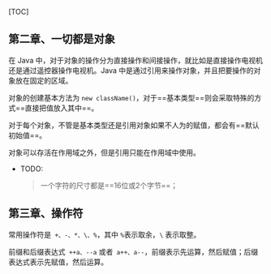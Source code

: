 [TOC]

## 第二章、一切都是对象

在 Java 中，对于对象的操作分为直接操作和间接操作，就比如是直接操作电视机还是通过遥控器操作电视机。Java 中是通过引用来操作对象，并且把要操作的对象放在固定的区域。

对象的创建基本方法为 `new className()`，对于==基本类型==则会采取特殊的方式==直接把值放入其中==。

对于每个对象，不管是基本类型还是引用对象如果不人为的赋值，都会有==默认初始值==。

对象可以存活在作用域之外，但是引用只能在作用域中使用。

* TODO:

  > 一个字符的尺寸都是==16位或2个字节==；

## 第三章、操作符

常用操作符是` +、-、*、\、%`，其中 `%`表示取余，`\` 表示取整。

前缀和后缀表达式` ++a、--a` 或者` a++、a--`，前缀表示先运算，然后赋值；后缀表达式表示先赋值，然后运算。

